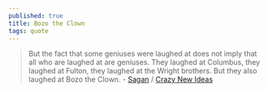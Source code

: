 ```yaml
---
published: true
title: Bozo the Clown
tags: quote
---
```

> But the fact that some geniuses were laughed at does not imply that all who are laughed at are geniuses. They laughed at Columbus, they laughed at Fulton, they laughed at the Wright brothers. But they also laughed at Bozo the Clown. - [Sagan](https://www.goodreads.com/quotes/12389-but-the-fact-that-some-geniuses-were-laughed-at-does) / [Crazy New Ideas](https://news.ycombinator.com/item?id=27062479)
